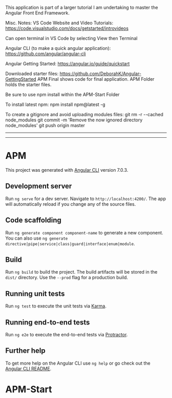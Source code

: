 This application is part of a larger tutorial I am undertaking to master the Angular Front End Framework.

Misc.  Notes:
VS Code Website and Video Tutorials:
https://code.visualstudio.com/docs/getstarted/introvideos

Can open terminal in VS Code by selecting View then Terminal

Angular CLI (to make a quick angular application):
https://github.com/angular/angular-cli

Angular Getting Started:
https://angular.io/guide/quickstart

Downloaded starter files:
https://github.com/DeborahK/Angular-GettingStarted
APM Final shows code for final application.
APM Folder holds the starter files.


Be sure to use npm install within the APM-Start Folder

To install latest npm:
npm install npm@latest -g

To create a gitignore and avoid uploading modules files:
git rm -r --cached node_modules
git commit -m 'Remove the now ignored directory node_modules'
git push origin master

- - -
- - -

# APM

This project was generated with [Angular CLI](https://github.com/angular/angular-cli) version 7.0.3.

## Development server

Run `ng serve` for a dev server. Navigate to `http://localhost:4200/`. The app will automatically reload if you change any of the source files.

## Code scaffolding

Run `ng generate component component-name` to generate a new component. You can also use `ng generate directive|pipe|service|class|guard|interface|enum|module`.

## Build

Run `ng build` to build the project. The build artifacts will be stored in the `dist/` directory. Use the `--prod` flag for a production build.

## Running unit tests

Run `ng test` to execute the unit tests via [Karma](https://karma-runner.github.io).

## Running end-to-end tests

Run `ng e2e` to execute the end-to-end tests via [Protractor](http://www.protractortest.org/).

## Further help

To get more help on the Angular CLI use `ng help` or go check out the [Angular CLI README](https://github.com/angular/angular-cli/blob/master/README.md).
# APM-Start
